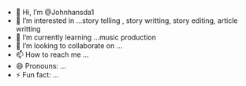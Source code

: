 - 👋 Hi, I’m @Johnhansda1
- 👀 I’m interested in ...story telling , story writting, story editing, article writting
- 🌱 I’m currently learning ...music production
- 💞️ I’m looking to collaborate on ...
- 📫 How to reach me ...
- 😄 Pronouns: ...
- ⚡ Fun fact: ...

<!---
Johnhansda1/Johnhansda1 is a ✨ special ✨ repository because its `README.md` (this file) appears on your GitHub profile.
You can click the Preview link to take a look at your changes.
--->
